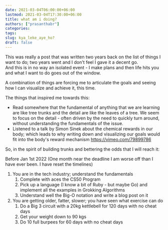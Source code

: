 ```yaml
---
date: 2021-03-04T06:00:00+06:00
lastmod: 2021-03-04T17:30:00+06:00
title: what am i doing?
authors: ["prasanthabr"]
categories:
tags:
slug: kya_leke_aye_ho?
draft: false
---
```


This was really a post that was written two years back on the list of things I want to do; two years went and I don't feel I gave it a decent go.  
And this is in no way an isolated event - I make plans and then life hits you and what I want to do goes out of the window.  

A combination of things are forcing me to articulate the goals and seeing how I can visualize and achieve it, this time.  

The things that inspired me towards this:  
* Read somewhere that the fundamental of anything that we are learning are like tree trunks and the detail are like the leaves of a tree. We seem to focus on the detail - often driven by the need to quickly turn around, without understanding the fundamentals of the issue.
* Listened to a talk by Simon Sinek about the chemical rewards in our body; which leads to why writing down and visualizing our goals would fit into the body's reward mechanism https://vimeo.com/79899786

So, in the spirit of building trunks and bettering the odds that I will reach it:  

Before Jan 1st 2022 (One month near the deadline I am worse off than I have ever been. I have reset the timelines)

1. You are in the tech industry; understand the fundamentals
    1. Complete with aces the CS50 Program
    1. Pick up a language (I know a bit of Ruby - but maybe Go) and implement all the examples in Grokking Algorithms
    1. Understand well the Big-O notation and write a blog post on it
2. You are getting older, fatter, slower; you have seen what exercise can do
    1. Do a Big 3 circuit with a 20kg kettlebell for 120 days with no cheat days
    1. Get your weight down to 90 kgs
    1. Do 10 full burpees for 60 days with no cheat days  
